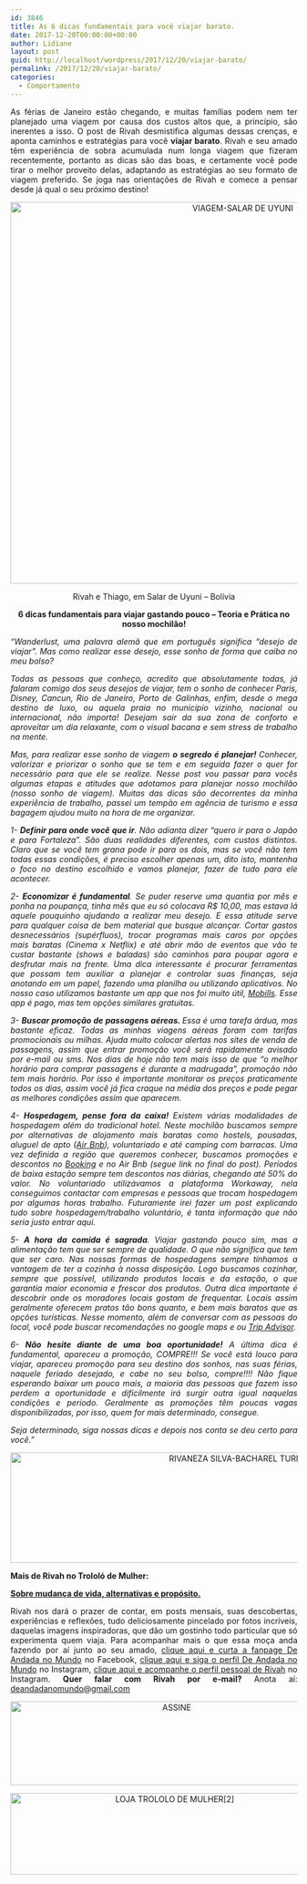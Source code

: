 ```yaml
---
id: 3846
title: As 6 dicas fundamentais para você viajar barato.
date: 2017-12-20T00:00:00+00:00
author: Lidiane
layout: post
guid: http://localhost/wordpress/2017/12/20/viajar-barato/
permalink: /2017/12/20/viajar-barato/
categories:
  - Comportamento
---
```

<p align="justify">
  As férias de Janeiro estão chegando, e muitas famílias podem nem ter planejado uma viagem por causa dos custos altos que, a princípio, são inerentes a isso. O post de Rivah desmistifica algumas dessas crenças, e aponta caminhos e estratégias para você <strong>viajar barato</strong>. Rivah e seu amado têm experiência de sobra acumulada num longa viagem que fizeram recentemente, portanto as dicas são das boas, e certamente você pode tirar o melhor proveito delas, adaptando as estratégias ao seu formato de viagem preferido. Se joga nas orientações de Rivah e comece a pensar desde já qual o seu próximo destino!
</p>

<p align="center">
  <img class="alignnone size-full wp-image-14526" src="http://www.trololodemulher.com.br/blog/wp-content/uploads/2017/12/VIAGEM-SALAR-DE-UYUNI.jpg" alt="VIAGEM-SALAR DE UYUNI" width="800" height="670" />
</p>

<p align="center">
  Rivah e Thiago, em Salar de Uyuni – Bolívia
</p>

<p align="center">
  <b>6 dicas fundamentais para viajar gastando pouco &#8211; Teoria e Prática no nosso mochilão!</b>
</p>

<p align="justify">
  <em>“Wanderlust, uma palavra alemã que em português significa &#8220;desejo de viajar&#8221;. Mas como realizar esse desejo, esse sonho de forma que caiba no meu bolso?</em>
</p>

<p align="justify">
  <em>Todas as pessoas que conheço, acredito que absolutamente todas, já falaram comigo dos seus desejos de viajar, tem o sonho de conhecer Paris, Disney, Cancun, Rio de Janeiro, Porto de Galinhas, enfim, desde o mega destino de luxo, ou aquela praia no município vizinho, nacional ou internacional, não importa! Desejam sair da sua zona de conforto e aproveitar um dia relaxante, com o visual bacana e sem stress de trabalho na mente.</em>
</p>

<p align="justify">
  <em>Mas, para realizar esse sonho de viagem <b>o segredo é planejar! </b>Conhecer, valorizar e priorizar o sonho que se tem e em seguida fazer o quer for necessário para que ele se realize. Nesse post vou passar para vocês algumas etapas e atitudes que adotamos para planejar nosso mochilão (nosso sonho de viagem). Muitas das dicas são decorrentes da minha experiência de trabalho, passei um tempão em agência de turismo e essa bagagem ajudou muito na hora de me organizar.</em>
</p>

<p align="justify">
  <em>1- <b>Definir para onde você que ir</b>. Não adianta dizer “quero ir para o Japão e para Fortaleza”. São duas realidades diferentes, com custos distintos. Claro que se você tem grana pode ir para os dois, mas se você não tem todas essas condições, é preciso escolher apenas um, dito isto, mantenha o foco no destino escolhido e vamos planejar, fazer de tudo para ele acontecer.</em>
</p>

<p align="justify">
  <em>2- <b>Economizar é fundamental</b>. Se puder reserve uma quantia por mês e ponha na poupança, tinha mês que eu só colocava R$ 10,00, mas estava lá aquele pouquinho ajudando a realizar meu desejo. E essa atitude serve para qualquer coisa de bem material que busque alcançar. Cortar gastos desnecessários (supérfluos), trocar programas mais caros por opções mais baratas (Cinema x Netflix) e até abrir mão de eventos que vão te custar bastante (shows e baladas) são caminhos para poupar agora e desfrutar mais na frente. Uma dica interessante é procurar ferramentas que possam tem auxiliar a planejar e controlar suas finanças, seja anotando em um papel, fazendo uma planilha ou utilizando aplicativos. No nosso caso utilizamos bastante um app que nos foi muito útil, <a href="https://web.mobills.com.br/ConvidarAmigo" target="_blank">Mobills</a>. Esse app é pago, mas tem opções similares gratuitas.</em>
</p>

<p align="justify">
  <em>3- <b>Buscar promoção de passagens aéreas. </b>Essa é uma tarefa árdua, mas bastante eficaz. Todas as minhas viagens aéreas foram com tarifas promocionais ou milhas. Ajuda muito colocar alertas nos sites de venda de passagens, assim que entrar promoção você será rapidamente avisado por e-mail ou sms. Nos dias de hoje não tem mais isso de que “o melhor horário para comprar passagens é durante a madrugada”, promoção não tem mais horário. Por isso é importante monitorar os preços praticamente todos os dias, assim você já fica craque na média dos preços e pode pegar as melhores condições assim que aparecem.</em>
</p>

<p align="justify">
  <em>4- <b>Hospedagem, pense fora da caixa! </b>Existem várias modalidades de hospedagem além do tradicional hotel. Neste mochilão buscamos sempre por alternativas de alojamento mais baratas como hostels, pousadas, aluguel de apto (<a href="http://www.airbnb.com.br/c/rivanezas" target="_blank">Air Bnb</a>), voluntariado e até camping com barracas. Uma vez definida a região que queremos conhecer, buscamos promoções e descontos no <a href="https://www.booking.com/s/34_6/rivane36" target="_blank">Booking</a> e no Air Bnb (segue link no final do post). Períodos de baixa estação sempre tem descontos nas diárias, chegando até 50% do valor. No voluntariado utilizávamos a plataforma Workaway, nela conseguimos contactar com empresas e pessoas que trocam hospedagem por algumas horas trabalho. Futuramente irei fazer um post explicando tudo sobre hospedagem/trabalho voluntário, é tanta informação que não seria justo entrar aqui.</em>
</p>

<p align="justify">
  <em>5- <b>A hora da comida é sagrada</b>. Viajar gastando pouco sim, mas a alimentação tem que ser sempre de qualidade. O que não significa que tem que ser caro. Nas nossas formas de hospedagens sempre tínhamos a vantagem de ter a cozinha à nossa disposição. Logo buscamos cozinhar, sempre que possível, utilizando produtos locais e da estação, o que garantia maior economia e frescor dos produtos. Outra dica importante é descobrir onde os moradores locais gostam de frequentar. Locais assim geralmente oferecem pratos tão bons quanto, e bem mais baratos que as opções turísticas. Nesse momento, além de conversar com as pessoas do local, você pode buscar recomendações no google maps e ou <a href="https://www.tripadvisor.com.br/" target="_blank">Trip Advisor</a>.</em>
</p>

<p align="justify">
  <em>6- <b>Não hesite diante de uma boa oportunidade!</b> A última dica é fundamental, apareceu a promoção, COMPRE!!! Se você está louco para viajar, apareceu promoção para seu destino dos sonhos, nas suas férias, naquele feriado desejado, e cabe no seu bolso, compre!!!! Não fique esperando baixar um pouco mais, a maioria das pessoas que fazem isso perdem a oportunidade e dificilmente irá surgir outra igual naquelas condições e período. Geralmente as promoções têm poucas vagas disponibilizadas, por isso, quem for mais determinado, consegue.</em>
</p>

<p align="justify">
  <em>Seja determinado, siga nossas dicas e depois nos conta se deu certo para você.”</em>
</p>

<p align="center">
  <img class="alignnone size-full wp-image-14411" src="http://www.trololodemulher.com.br/blog/wp-content/uploads/2017/11/RIVANEZA-SILVA-BACHAREL-TURISMO.png" alt="RIVANEZA SILVA-BACHAREL TURISMO" width="800" height="194" />
</p>

<p align="justify">
  <strong>Mais de Rivah no Trololó de Mulher:</strong>
</p>

<p align="justify">
  <a href="http://www.trololodemulher.com.br/2017/11/17/mudanca-de-vida/" target="_blank"><strong>Sobre mudança de vida, alternativas e propósito.</strong></a>
</p>

<p align="justify">
  Rivah nos dará o prazer de contar, em posts mensais, suas descobertas, experiências e reflexões, tudo deliciosamente pincelado por fotos incríveis, daquelas imagens inspiradoras, que dão um gostinho todo particular que só experimenta quem viaja. Para acompanhar mais o que essa moça anda fazendo por aí junto ao seu amado, <a href="https://www.facebook.com/deandadanomundo/" target="_blank">clique aqui e curta a fanpage De Andada no Mundo</a> no Facebook, <a href="https://www.instagram.com/deandada_nomundo/" target="_blank">clique aqui e siga o perfil De Andada no Mundo</a> no Instagram, <a href="https://www.instagram.com/rivahsilva/" target="_blank">clique aqui e acompanhe o perfil pessoal de Rivah</a> no Instagram. <strong>Quer falar com Rivah por e-mail? </strong>Anota aí: <a href="mailto:deandadanomundo@gmail.com">deandadanomundo@gmail.com</a>
</p>

<p align="center">
  <a href="http://feedburner.google.com/fb/a/mailverify?uri=blogbichafemea&loc=pt_BR" target="_blank"><img class="alignnone size-full wp-image-14011" src="http://www.trololodemulher.com.br/blog/wp-content/uploads/2017/08/ASSINE.jpg" alt="ASSINE" width="568" height="147" /></a>
</p>

<p align="center">
  <a href="http://loja.trololodemulher.com.br/" target="_blank"><img class="alignnone wp-image-14333 size-full" src="http://www.trololodemulher.com.br/blog/wp-content/uploads/2017/10/LOJA-TROLOLO-DE-MULHER2.png" alt="LOJA TROLOLO DE MULHER[2]" width="561" height="143" /></a>
</p>

&nbsp;